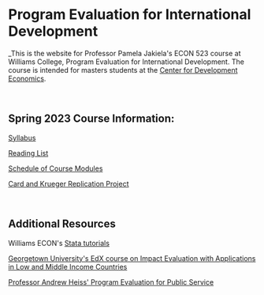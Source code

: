 # Program Evaluation for International Development  

_This is the website for Professor Pamela Jakiela's ECON 523 course at Williams College, Program Evaluation for International Development.  The course is intended for masters students at the [Center for Development Economics](https://cde.williams.edu/).  

<br>

## Spring 2023 Course Information:  

[Syllabus](https://pjakiela.github.io/ECON523/ECON523-syllabus-2023-02-02.pdf)   

[Reading List](https://pjakiela.github.io/ECON523/ECON-523-reading-list.pdf) 

[Schedule of Course Modules](https://pjakiela.github.io/ECON523/schedule.html)  

[Card and Krueger Replication Project](https://pjakiela.github.io/ECON523/replication.html) 

<br>

## Additional Resources  

Williams ECON's [Stata tutorials](https://pjakiela.github.io/stata/)  

[Georgetown University's EdX course on Impact Evaluation with Applications in Low and Middle Income Countries](https://www.edx.org/course/impact-evaluation-methods-with-applications-in-low-and-middle-income-countries)  

[Professor Andrew Heiss' Program Evaluation for Public Service](https://evalsp20.classes.andrewheiss.com/) 


